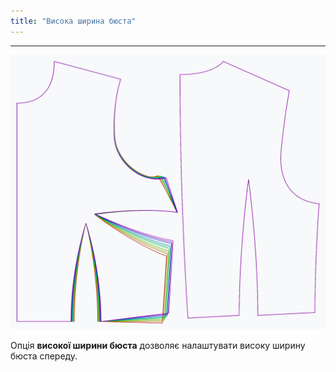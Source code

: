 ```yaml
---
title: "Висока ширина бюста"
---
```


***

![Вплив опції великої ширини бюста на викрійку](sample.png)

Опція **високої ширини бюста** дозволяє налаштувати високу ширину бюста спереду.




